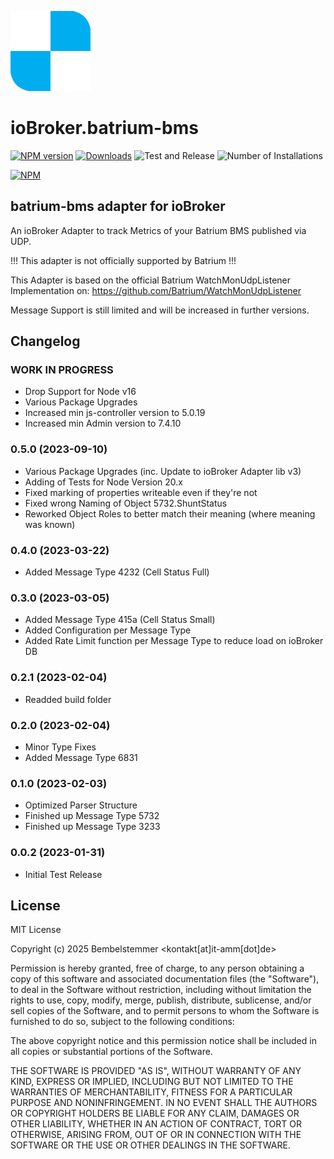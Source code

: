 ![Logo](admin/batrium-bms.png)
# ioBroker.batrium-bms

[![NPM version](https://img.shields.io/npm/v/iobroker.batrium-bms.svg)](https://www.npmjs.com/package/iobroker.batrium-bms)
[![Downloads](https://img.shields.io/npm/dm/iobroker.batrium-bms.svg)](https://www.npmjs.com/package/iobroker.batrium-bms)
![Test and Release](https://github.com/bembelstemmer/ioBroker.batrium-bms/workflows/Test%20and%20Release/badge.svg)
![Number of Installations](https://iobroker.live/badges/batrium-bms-installed.svg)
<!--
![Current version in stable repository](https://iobroker.live/badges/batrium-bms-stable.svg)
-->

[![NPM](https://nodei.co/npm/iobroker.batrium-bms.png?downloads=true)](https://nodei.co/npm/iobroker.batrium-bms/)

## batrium-bms adapter for ioBroker

An ioBroker Adapter to track Metrics of your Batrium BMS published via UDP.

!!! This adapter is not officially supported by Batrium !!!

This Adapter is based on the official Batrium WatchMonUdpListener Implementation on:
https://github.com/Batrium/WatchMonUdpListener

Message Support is still limited and will be increased in further versions.

## Changelog
<!--
    Placeholder for the next version (at the beginning of the line):
    ### **WORK IN PROGRESS**
-->
### **WORK IN PROGRESS**
* Drop Support for Node v16
* Various Package Upgrades
* Increased min js-controller version to 5.0.19
* Increased min Admin version to 7.4.10

### 0.5.0 (2023-09-10)
* Various Package Upgrades (inc. Update to ioBroker Adapter lib v3)
* Adding of Tests for Node Version 20.x
* Fixed marking of properties writeable even if they're not
* Fixed wrong Naming of Object 5732.ShuntStatus
* Reworked Object Roles to better match their meaning (where meaning was known)

### 0.4.0 (2023-03-22)
* Added Message Type 4232 (Cell Status Full)

### 0.3.0 (2023-03-05)
* Added Message Type 415a (Cell Status Small)
* Added Configuration per Message Type
* Added Rate Limit function per Message Type to reduce load on ioBroker DB

### 0.2.1 (2023-02-04)
* Readded build folder

### 0.2.0 (2023-02-04)
* Minor Type Fixes
* Added Message Type 6831

### 0.1.0 (2023-02-03)
* Optimized Parser Structure
* Finished up Message Type 5732
* Finished up Message Type 3233

### 0.0.2 (2023-01-31)
* Initial Test Release

## License
MIT License

Copyright (c) 2025 Bembelstemmer <kontakt[at]it-amm[dot]de>

Permission is hereby granted, free of charge, to any person obtaining a copy
of this software and associated documentation files (the "Software"), to deal
in the Software without restriction, including without limitation the rights
to use, copy, modify, merge, publish, distribute, sublicense, and/or sell
copies of the Software, and to permit persons to whom the Software is
furnished to do so, subject to the following conditions:

The above copyright notice and this permission notice shall be included in all
copies or substantial portions of the Software.

THE SOFTWARE IS PROVIDED "AS IS", WITHOUT WARRANTY OF ANY KIND, EXPRESS OR
IMPLIED, INCLUDING BUT NOT LIMITED TO THE WARRANTIES OF MERCHANTABILITY,
FITNESS FOR A PARTICULAR PURPOSE AND NONINFRINGEMENT. IN NO EVENT SHALL THE
AUTHORS OR COPYRIGHT HOLDERS BE LIABLE FOR ANY CLAIM, DAMAGES OR OTHER
LIABILITY, WHETHER IN AN ACTION OF CONTRACT, TORT OR OTHERWISE, ARISING FROM,
OUT OF OR IN CONNECTION WITH THE SOFTWARE OR THE USE OR OTHER DEALINGS IN THE
SOFTWARE.
